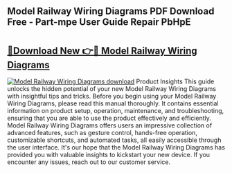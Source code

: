 ## Model Railway Wiring Diagrams PDF Download Free - Part-mpe User Guide Repair PbHpE

# <h2><a href="http://dfsz7a.blite.top/?on=Model+Railway+Wiring+Diagrams">🔗Download New 👉🔴 Model Railway Wiring Diagrams</a></h2>

[![Model Railway Wiring Diagrams download](https://i.imgur.com/lujVjoI.png)](http://dfsz7a.blite.top/?on=Model+Railway+Wiring+Diagrams)
Product Insights This guide unlocks the hidden potential of your new Model Railway Wiring Diagrams with insightful tips and tricks. Before you begin using your Model Railway Wiring Diagrams, please read this manual thoroughly. It contains essential information on product setup, operation, maintenance, and troubleshooting, ensuring that you are able to use the product effectively and efficiently. Model Railway Wiring Diagrams offers users an impressive collection of advanced features, such as gesture control, hands-free operation, customizable shortcuts, and automated tasks, all easily accessible through the user interface. It's our hope that the Model Railway Wiring Diagrams has provided you with valuable insights to kickstart your new device. If you encounter any issues, reach out to our customer service.
